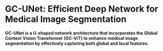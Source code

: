# GC-UNet: Efficient Deep Network for Medical Image Segmentation

#### GC-UNet is a U-shaped network architecture that incorporates the Global Context Vision Transformer (GC-ViT) to enhance medical image segmentation by effectively capturing both global and local features.
